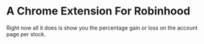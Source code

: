 # A Chrome Extension For Robinhood
Right now all it does is show you the percentage gain or loss on the account page per stock.
